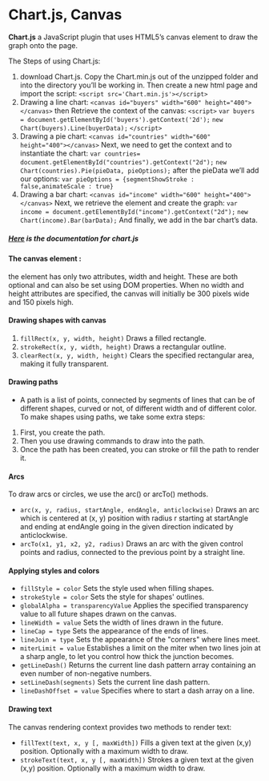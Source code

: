 # Chart.js, Canvas

**Chart.js** a JavaScript plugin that uses HTML5’s canvas element to draw the graph onto the page.

The Steps of using Chart.js:
1. download Chart.js. Copy the Chart.min.js out of the unzipped folder and into the directory you’ll be working in. Then create a new html page and import the script:
`<script src='Chart.min.js'></script>`
2. Drawing a line chart: `<canvas id="buyers" width="600" height="400"></canvas>`
then Retrieve the context of the canvas: `<script>`
    `var buyers = document.getElementById('buyers').getContext('2d');`
    `new Chart(buyers).Line(buyerData);`
`</script>`
3. Drawing a pie chart: `<canvas id="countries" width="600" height="400"></canvas>` Next, we need to get the context and to instantiate the chart:
`var countries= document.getElementById("countries").getContext("2d");`
`new Chart(countries).Pie(pieData, pieOptions);`
after the pieData we’ll add our options:
`var pieOptions = {segmentShowStroke : false,animateScale : true}`
4. Drawing a bar chart: `<canvas id="income" width="600" height="400"></canvas>`
Next, we retrieve the element and create the graph:
`var income = document.getElementById("income").getContext("2d");`
`new Chart(income).Bar(barData);`
And finally, we add in the bar chart’s data.

##### [Here](https://www.chartjs.org/docs/latest/) is the documentation for chart.js

#### The canvas element : 
the <canvas> element has only two attributes, width and height. These are both optional and can also be set using DOM properties. When no width and height attributes are specified, the canvas will initially be 300 pixels wide and 150 pixels high.
#### Drawing shapes with canvas
1. `fillRect(x, y, width, height)`
Draws a filled rectangle.
2. `strokeRect(x, y, width, height)`
Draws a rectangular outline.
3. `clearRect(x, y, width, height)`
Clears the specified rectangular area, making it fully transparent.
#### Drawing paths
- A path is a list of points, connected by segments of lines that can be of different shapes, curved or not, of different width and of different color.
To make shapes using paths, we take some extra steps:

1. First, you create the path.
2. Then you use drawing commands to draw into the path.
3. Once the path has been created, you can stroke or fill the path to render it.

#### Arcs
To draw arcs or circles, we use the arc() or arcTo() methods.

- `arc(x, y, radius, startAngle, endAngle, anticlockwise)`
Draws an arc which is centered at (x, y) position with radius r starting at startAngle and ending at endAngle going in the given direction indicated by anticlockwise.
- `arcTo(x1, y1, x2, y2, radius)`
Draws an arc with the given control points and radius, connected to the previous point by a straight line.

#### Applying styles and colors
- `fillStyle = color`
Sets the style used when filling shapes.
- `strokeStyle = color`
Sets the style for shapes' outlines.
- `globalAlpha = transparencyValue`
Applies the specified transparency value to all future shapes drawn on the canvas. 
- `lineWidth = value`
Sets the width of lines drawn in the future.
- `lineCap = type`
Sets the appearance of the ends of lines.
- `lineJoin = type`
Sets the appearance of the "corners" where lines meet.
- `miterLimit = value`
Establishes a limit on the miter when two lines join at a sharp angle, to let you control how thick the junction becomes.
- `getLineDash()`
Returns the current line dash pattern array containing an even number of non-negative numbers.
- `setLineDash(segments)`
Sets the current line dash pattern.
- `lineDashOffset = value`
Specifies where to start a dash array on a line.

#### Drawing text
The canvas rendering context provides two methods to render text:

- `fillText(text, x, y [, maxWidth])`
Fills a given text at the given (x,y) position. Optionally with a maximum width to draw.
- `strokeText(text, x, y [, maxWidth])`
Strokes a given text at the given (x,y) position. Optionally with a maximum width to draw.